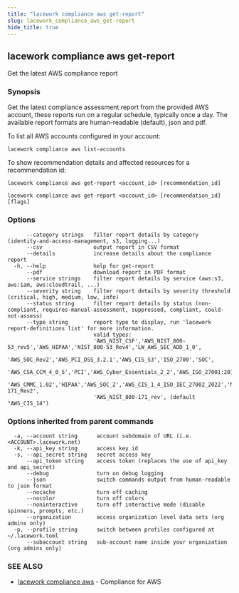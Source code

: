 ```yaml
---
title: "lacework compliance aws get-report"
slug: lacework_compliance_aws_get-report
hide_title: true
---
```


## lacework compliance aws get-report

Get the latest AWS compliance report

### Synopsis

Get the latest compliance assessment report from the provided AWS account, these
reports run on a regular schedule, typically once a day. The available report formats
are human-readable (default), json and pdf.

To list all AWS accounts configured in your account:

    lacework compliance aws list-accounts

To show recommendation details and affected resources for a recommendation id:

    lacework compliance aws get-report <account_id> [recommendation_id]


```
lacework compliance aws get-report <account_id> [recommendation_id] [flags]
```

### Options

```
      --category strings   filter report details by category (identity-and-access-management, s3, logging...)
      --csv                output report in CSV format
      --details            increase details about the compliance report
  -h, --help               help for get-report
      --pdf                download report in PDF format
      --service strings    filter report details by service (aws:s3, aws:iam, aws:cloudtrail, ...)
      --severity string    filter report details by severity threshold (critical, high, medium, low, info)
      --status string      filter report details by status (non-compliant, requires-manual-assessment, suppressed, compliant, could-not-assess)
      --type string        report type to display, run 'lacework report-definitions list' for more information.
                           valid types:
                           'AWS_NIST_CSF','AWS_NIST_800-53_rev5','AWS_HIPAA','NIST_800-53_Rev4','LW_AWS_SEC_ADD_1_0',
                           'AWS_SOC_Rev2','AWS_PCI_DSS_3.2.1','AWS_CIS_S3','ISO_2700','SOC',
                           'AWS_CSA_CCM_4_0_5','PCI','AWS_Cyber_Essentials_2_2','AWS_ISO_27001:2013','AWS_CIS_14',
                           'AWS_CMMC_1.02','HIPAA','AWS_SOC_2','AWS_CIS_1_4_ISO_IEC_27002_2022','NIST_800-171_Rev2',
                           'AWS_NIST_800-171_rev', (default "AWS_CIS_14")
```

### Options inherited from parent commands

```
  -a, --account string      account subdomain of URL (i.e. <ACCOUNT>.lacework.net)
  -k, --api_key string      access key id
  -s, --api_secret string   secret access key
      --api_token string    access token (replaces the use of api_key and api_secret)
      --debug               turn on debug logging
      --json                switch commands output from human-readable to json format
      --nocache             turn off caching
      --nocolor             turn off colors
      --noninteractive      turn off interactive mode (disable spinners, prompts, etc.)
      --organization        access organization level data sets (org admins only)
  -p, --profile string      switch between profiles configured at ~/.lacework.toml
      --subaccount string   sub-account name inside your organization (org admins only)
```

### SEE ALSO

* [lacework compliance aws](lacework_compliance_aws.md)	 - Compliance for AWS

